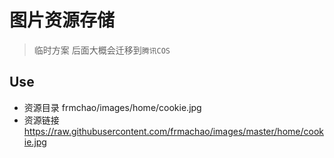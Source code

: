 # 图片资源存储
> 临时方案 后面大概会迁移到`腾讯COS`

## Use
- 资源目录 frmchao/images/home/cookie.jpg
- 资源链接 https://raw.githubusercontent.com/frmachao/images/master/home/cookie.jpg
